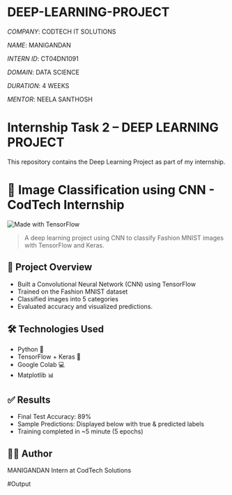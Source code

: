 # DEEP-LEARNING-PROJECT

*COMPANY*: CODTECH IT SOLUTIONS

*NAME*: MANIGANDAN

*INTERN ID*: CT04DN1091

*DOMAIN*: DATA SCIENCE

*DURATION*: 4 WEEKS

*MENTOR*: NEELA SANTHOSH

# Internship Task 2 – DEEP LEARNING PROJECT

This repository contains the Deep Learning Project as part of my internship.

# 🧠 Image Classification using CNN - CodTech Internship
![Made with TensorFlow](https://img.shields.io/badge/Made%20with-TensorFlow-orange)

> A deep learning project using CNN to classify Fashion MNIST images with TensorFlow and Keras.

## 📁 Project Overview
- Built a Convolutional Neural Network (CNN) using TensorFlow
- Trained on the Fashion MNIST dataset
- Classified images into 5 categories
- Evaluated accuracy and visualized predictions.

## 🛠️ Technologies Used
- Python 🐍
- TensorFlow + Keras 🔶
- Google Colab 💻
- Matplotlib 📊

## ✅ Results
- Final Test Accuracy: 89%  
- Sample Predictions: Displayed below with true & predicted labels  
- Training completed in ~5 minute (5 epochs)

## 🙋‍♂️ Author
MANIGANDAN 
Intern at CodTech Solutions  

#Output








